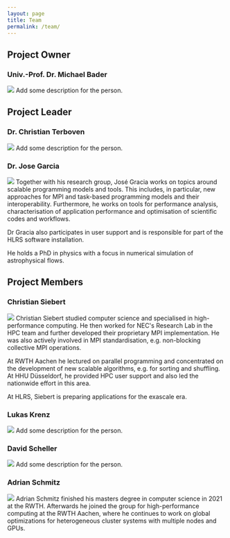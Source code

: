 ```yaml
---
layout: page
title: Team
permalink: /team/
---
```


## Project Owner
### Univ.-Prof. Dr. Michael Bader
<img src="/assets/Team/Bader.jpg" />
Add some description for the person.

## Project Leader
### Dr. Christian Terboven
<img src="/assets/Team/Terboven.jpeg" />
Add some description for the person.

### Dr. Jose Garcia
<img src="/assets/Team/Garcia.jpg" />
Together with his research group, José Gracia works on topics around scalable programming models and tools. This includes, in particular, new approaches for MPI and task-based programming models and their interoperability. Furthermore, he works on tools for performance analysis, characterisation of application performance and optimisation of scientific codes and workflows.

Dr Gracia also participates in user support and is responsible for part of the HLRS software installation.

He holds a PhD in physics with a focus in numerical simulation of astrophysical flows.

## Project Members
### Christian Siebert
<img src="/assets/Team/Siebert.jpg" />
Christian Siebert studied computer science and specialised in high-performance computing. He then worked for NEC's Research Lab in the HPC team and further developed their proprietary MPI implementation. He was also actively involved in MPI standardisation, e.g. non-blocking collective MPI operations.

At RWTH Aachen he lectured on parallel programming and concentrated on the development of new scalable algorithms, e.g. for sorting and shuffling. At HHU Düsseldorf, he provided HPC user support and also led the nationwide effort in this area.

At HLRS, Siebert is preparing applications for the exascale era.

### Lukas Krenz
<img src="/assets/Team/Krenz.jpg" />
Add some description for the person.

### David Scheller
<img src="/assets/Team/Schneller.jpg" />
Add some description for the person.

### Adrian Schmitz
<img src="/assets/Team/Schmitz.png" />
Adrian Schmitz finished his masters degree in computer science in 2021 at the RWTH. Afterwards he joined the group for high-performance computing at the RWTH Aachen, where he continues to work on global optimizations for heterogeneous cluster systems with multiple nodes and GPUs. 



